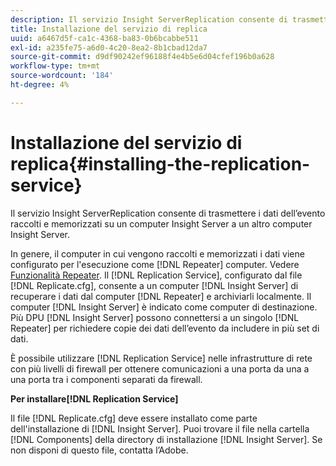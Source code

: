 ```yaml
---
description: Il servizio Insight ServerReplication consente di trasmettere i dati dell’evento raccolti e memorizzati su un computer Insight Server a un altro computer Insight Server.
title: Installazione del servizio di replica
uuid: a6467d5f-ca1c-4368-ba83-0b6bcabbe511
exl-id: a235fe75-a6d0-4c20-8ea2-8b1cbad12da7
source-git-commit: d9df90242ef96188f4e4b5e6d04cfef196b0a628
workflow-type: tm+mt
source-wordcount: '184'
ht-degree: 4%

---
```


# Installazione del servizio di replica{#installing-the-replication-service}

Il servizio Insight ServerReplication consente di trasmettere i dati dell’evento raccolti e memorizzati su un computer Insight Server a un altro computer Insight Server.

In genere, il computer in cui vengono raccolti e memorizzati i dati viene configurato per l&#39;esecuzione come [!DNL Repeater] computer. Vedere [Funzionalità Repeater](../../../home/c-inst-svr/c-rptr-fntly/c-rptr-fntly.md). Il [!DNL Replication Service], configurato dal file [!DNL Replicate.cfg], consente a un computer [!DNL Insight Server] di recuperare i dati dal computer [!DNL Repeater] e archiviarli localmente. Il computer [!DNL Insight Server] è indicato come computer di destinazione. Più DPU [!DNL Insight Server] possono connettersi a un singolo [!DNL Repeater] per richiedere copie dei dati dell’evento da includere in più set di dati.

È possibile utilizzare [!DNL Replication Service] nelle infrastrutture di rete con più livelli di firewall per ottenere comunicazioni a una porta da una a una porta tra i componenti separati da firewall.

**Per installare[!DNL Replication Service]**

Il file [!DNL Replicate.cfg] deve essere installato come parte dell&#39;installazione di [!DNL Insight Server]. Puoi trovare il file nella cartella [!DNL Components] della directory di installazione [!DNL Insight Server]. Se non disponi di questo file, contatta l’Adobe.
